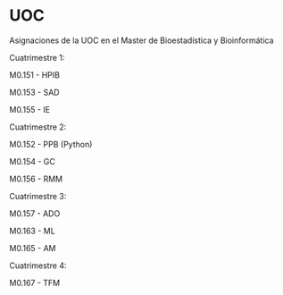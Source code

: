 # UOC
Asignaciones de la UOC en el Master de Bioestadística y Bioinformática

Cuatrimestre 1:

M0.151 - HPIB 

M0.153 - SAD

M0.155 - IE

Cuatrimestre 2:

M0.152 - PPB (Python) 

M0.154 - GC

M0.156 - RMM

Cuatrimestre 3:

M0.157 - ADO

M0.163 - ML

M0.165 - AM

Cuatrimestre 4:

M0.167 - TFM
